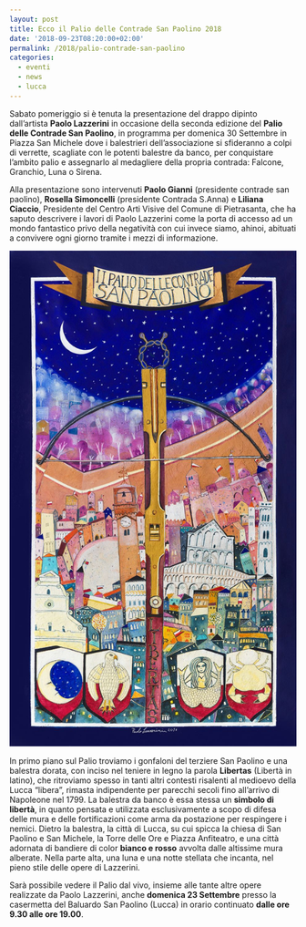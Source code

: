```yaml
---
layout: post
title: Ecco il Palio delle Contrade San Paolino 2018
date: '2018-09-23T08:20:00+02:00'
permalink: /2018/palio-contrade-san-paolino
categories:
  - eventi
  - news
  - lucca
---
```


Sabato pomeriggio si è tenuta la presentazione del drappo dipinto dall’artista
**Paolo Lazzerini** in occasione della seconda edizione del **Palio delle
Contrade San Paolino**, in programma per domenica 30 Settembre in Piazza San
Michele dove i balestrieri dell’associazione si sfideranno a colpi di verrette,
scagliate con le potenti balestre da banco, per conquistare l’ambito palio e
assegnarlo al medagliere della propria contrada: Falcone, Granchio, Luna o
Sirena.

<!-- more -->

Alla presentazione sono intervenuti **Paolo Gianni** (presidente contrade san
paolino), **Rosella Simoncelli** (presidente Contrada S.Anna) e **Liliana
Ciaccio**, Presidente del Centro Arti Visive del Comune di Pietrasanta, che ha
saputo descrivere i lavori di Paolo Lazzerini come la porta di accesso ad un
mondo fantastico privo della negatività con cui invece siamo, ahinoi, abituati a
convivere ogni giorno tramite i mezzi di informazione.

![palio delle contrade san paolino 2018](/assets/images/2018/palio-contrade/palio_contrade.jpg)

In primo piano sul Palio troviamo i gonfaloni del terziere San Paolino e una
balestra dorata, con inciso nel teniere in legno la parola **Libertas** (Libertà
in latino), che ritroviamo spesso in tanti altri contesti risalenti al medioevo
della Lucca “libera”, rimasta indipendente per parecchi secoli fino all’arrivo
di Napoleone nel 1799. La balestra da banco è essa stessa un **simbolo di
libertà**, in quanto pensata e utilizzata esclusivamente a scopo di difesa delle
mura e delle fortificazioni come arma da postazione per respingere i nemici.
Dietro la balestra, la città di Lucca, su cui spicca la chiesa di San Paolino e
San Michele, la Torre delle Ore e Piazza Anfiteatro, e una città adornata di
bandiere di color **bianco e rosso** avvolta dalle altissime mura alberate.
Nella parte alta, una luna e una notte stellata che incanta, nel pieno stile
delle opere di Lazzerini.

Sarà possibile vedere il Palio dal vivo, insieme alle tante altre opere
realizzate da Paolo Lazzerini, anche **domenica 23 Settembre** presso la casermetta
del Baluardo San Paolino (Lucca) in orario continuato **dalle ore 9.30 alle ore
19.00**.
